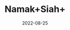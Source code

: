---
title: 'Namak+Siah+'
date: '2022-08-25' 
metatag: '' 
inventory: '0' 
draft: false 
# meta description 
shortDescripton: ''
description: 'Stone'
longdescription: ''
featured: True
# product Price
price: '60.0'
# Product Short Description
shortDescription: ''
productID: '3A87A70F-5624-ED11-9968-005056B3A416'
type: 'products'
category: 'Stone' 
thumnailproduct: 'https://aminsaddiquidawakhana.eralive.net/images/products/3A87A70F-5624-ED11-9968-005056B3A4161.png' 
images:
  - image: 'images/products/3A87A70F-5624-ED11-9968-005056B3A4161.png'  
Variants:
---